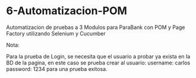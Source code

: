 # 6-Automatizacion-POM
Automatizacion de pruebas a 3 Modulos para ParaBank con POM y Page Factory utilizando Selenium y Cucumber

Nota:

Para la prueba de Login, se necesita que el usuario a probar ya exista en la BD de la pagina, en este caso se prueba crear al usuario:
username: carlos
password: 1234
para una prueba exitosa.
